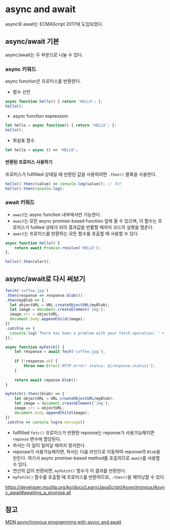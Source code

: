 # async and await

async와 await는 ECMAScript 2017에 도입되었다.



## async/await 기본

async/await는 두 부분으로 나눌 수 있다.



### async 키워드

async function은 프로미스를 반환한다.

- 함수 선언

```js
async function hello() { return 'HELLO'; };
hello();
```

- async function expression

```js
let hello = async function() { return 'HELLO'; };
hello();
```

- 화살표 함수

```js
let hello = async () => 'HELLO';
```



#### 반환된 프로미스 사용하기

프로미스가 fullfilled 상태일 때 반환된 값을 사용하려면 `.then()` 블록을 사용한다.

```js
hello().then((value) => console.log(value)); // 혹은
hello().then(console.log);
```



### await 키워드

- `await`는 async function 내부에서만 기능한다.
- `await`는 모든 async promise-based function 앞에 올 수 있으며, 이 함수는 프로미스가 fulilled 상태가 되어 결과값을 반활할 때까지 코드의 실행을 멈춘다.
- `await`는 프로미스를 반환하는 모든 함수를 호출할 때 사용할 수 있다.

```js
async function hello() {
    return await Promise.resolve('HELLO');
};

hello().then(alert);
```



## async/await로 다시 써보기

```js
fetch('coffee.jpg')
.then(response => response.blob())
.then(myBlob => {
  let objectURL = URL.createObjectURL(myBlob);
  let image = document.createElement('img');
  image.src = objectURL;
  document.body.appendChild(image);
})
.catch(e => {
  console.log('There has been a problem with your fetch operation: ' + e.message);
});
```



```js
async function myFetch() {
    let response = await fech('coffee.jpg');
    
    if (!response.ok) {
        throw new Error('HTTP error! status: ${response.status}');
    }
    
    return await reponse.blob();
}

myFetch().then((blob) => {
    let objectURL = URL.createObjectURL(myBlob);
    let image = document.createElement('img');
    image.src = objectURL;
    document.body.appendChild(image);
})
.catch(e => console.log(e.message))
```

- fullfilled `fetc()` 프로미스가 반환한 reponse는 reponse가 사용가능해지면 `reponse` 변수에 할당된다.
- 파서는 이 일이 일어날 때까지 정지한다.
- reponse가 사용가능해지면, 파서는 다음 라인으로 이동하여 reponse의 `Blob`을 만든다. 여기서 async promise-based method를 호출하므로 `await`를 사용할 수 있다.
- 연산의 값이 반환되면, `myFetch()` 함수가 이 결과를 반환한다.
- `myFetch()` 함수를 호출할 때 프로미스를 반환하므로, `.then()`을 체이닝할 수 있다.





https://developer.mozilla.org/ko/docs/Learn/JavaScript/Asynchronous/Async_await#awaiting_a_promise.all



## 참고

[MDN asynchronous programming with async and await](https://developer.mozilla.org/en-US/docs/Learn/JavaScript/Asynchronous/Async_await)

